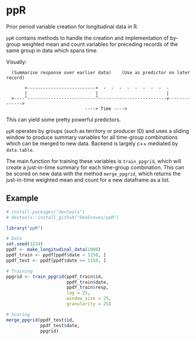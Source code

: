 # ppR

Prior period variable creation for longitudinal data in R.

`ppR` contains methods to handle the creation and implementation of by-group
weighted mean and count variables for preceding records of the same group in
data which spans time.

Visually:

```
  (Summarise response over earlier data)    (Use as predictor on later record)

       +--------------------------+  -  -  -  -  -  -  -  -  -
       |                          |                          |
  >----^--------------------------^--------------------------v-------------->
                              ----> Time ---->
```

This can yield some pretty powerful predictors.

`ppR` operates by groups (such as territory or producer ID) and uses a sliding
window to produce summary variables for all time-group combinations which can be
merged to new data. Backend is largely c++ mediated by `data.table`.

The main function for training these variables is `train_ppgrid`,
which will create a just-in-time summary for each time-group combination.
This can be scored on new data with the method `merge_ppgrid`,
which returns the just-in-time weighted mean and count for a new dataframe as
a list.

## Example
```R
# install.packages("devtools")
# devtools::install_github("DexGroves/ppR")

library("ppR")

# Data
set.seed(1234)
ppdf <- make_longitudinal_data(1000)
ppdf_train <- ppdf[ppdf$date < 1150, ]
ppdf_test <- ppdf[ppdf$date >= 1150, ]

# Training
ppgrid <- train_ppgrid(ppdf_train$id,
                       ppdf_train$date,
                       ppdf_train$resp,
                       lag = 25,
                       window_size = 25,
                       granularity = 25)

# Scoring
merge_ppgrid(ppdf_test$id,
             ppdf_test$date,
             ppgrid)
```
